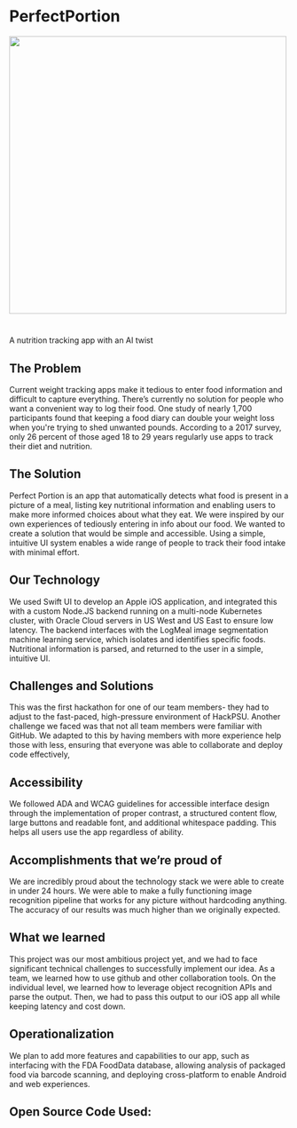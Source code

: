 # PerfectPortion
<img src="https://github.com/JMS1717/PerfectPortion/assets/43321848/bfa0c314-2d30-422d-97e8-64a801fe5fc7" width="500">



# 
A nutrition tracking app with an AI twist
## The Problem
Current weight tracking apps make it tedious to enter food information and difficult to capture everything. There’s currently no solution for people who want a convenient way to log their food. One study of nearly 1,700 participants found that keeping a food diary can double your weight loss when you're trying to shed unwanted pounds. According to a 2017 survey, only 26 percent of those aged 18 to 29 years regularly use apps to track their diet and nutrition.

## The Solution
Perfect Portion is an app that automatically detects what food is present in a picture of a meal, listing key nutritional information and enabling users to make more informed choices about what they eat. We were inspired by our own experiences of tediously entering in info about our food. We wanted to create a solution that would be simple and accessible. Using a simple, intuitive UI system enables a wide range of people to track their food intake with minimal effort.

## Our Technology
We used Swift UI to develop an Apple iOS application, and integrated this with a custom Node.JS backend running on a multi-node Kubernetes cluster, with Oracle Cloud servers in US West and US East to ensure low latency. The backend interfaces with the LogMeal image segmentation machine learning service, which isolates and identifies specific foods. Nutritional information is parsed, and returned to the user in a simple, intuitive UI.

## Challenges and Solutions
This was the first hackathon for one of our team members- they had to adjust to the fast-paced, high-pressure environment of HackPSU. Another challenge we faced was that not all team members were familiar with GitHub. We adapted to this by having members with more experience help those with less, ensuring that everyone was able to collaborate and deploy code effectively,

## Accessibility
We followed ADA and WCAG guidelines for accessible interface design through the implementation of proper contrast, a structured content flow, large buttons and readable font, and additional whitespace padding. This helps all users use the app regardless of ability.

## Accomplishments that we’re proud of
We are incredibly proud about the technology stack we were able to create in under 24 hours. We were able to make a fully functioning image recognition pipeline that works for any picture without hardcoding anything. The accuracy of our results was much higher than we originally expected. 

## What we learned
This project was our most ambitious project yet, and we had to face significant technical challenges to successfully implement our idea. As a team, we learned how to use github and other collaboration tools. On the individual level, we learned how to leverage object recognition APIs and parse the output. Then, we had to pass this output to our iOS app all while keeping latency and cost down. 

## Operationalization
We plan to add more features and capabilities to our app, such as interfacing with the FDA FoodData database, allowing analysis of packaged food via barcode scanning, and deploying cross-platform to enable Android and web experiences.

## Open Source Code Used:


